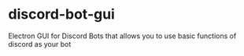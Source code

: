 # discord-bot-gui
Electron GUI for Discord Bots that allows you to use basic functions of discord as your bot
